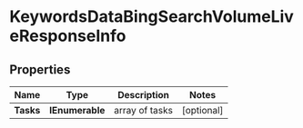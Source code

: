 # KeywordsDataBingSearchVolumeLiveResponseInfo


## Properties

| Name | Type | Description | Notes |
|------------ | ------------- | ------------- | -------------|
**Tasks** | **IEnumerable<KeywordsDataBingSearchVolumeLiveTaskInfo>** | array of tasks |[optional]|